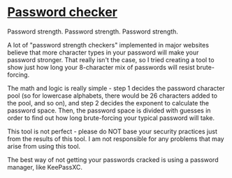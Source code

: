 # [Password checker](https://ericswpark.github.io/password-checker/)

Password strength. Password strength. Password strength.

A lot of "password strength checkers" implemented in major websites believe that more character types in your password will make your password stronger. That really isn't the case, so I tried creating a tool to show just how long your 8-character mix of passwords will resist brute-forcing.

The math and logic is really simple - step 1 decides the password character pool (so for lowercase alphabets, there would be 26 characters added to the pool, and so on), and step 2 decides the exponent to calculate the password space. Then, the password space is divided with guesses in order to find out how long brute-forcing your typical password will take.

This tool is not perfect - please do NOT base your security practices just from the results of this tool. I am not responsible for any problems that may arise from using this tool.

The best way of not getting your passwords cracked is using a password manager, like KeePassXC.